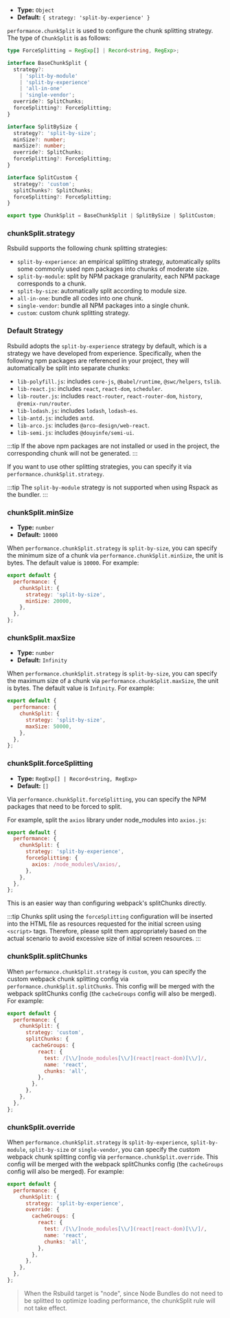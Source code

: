 - **Type:** `Object`
- **Default:** `{ strategy: 'split-by-experience' }`

`performance.chunkSplit` is used to configure the chunk splitting strategy. The type of `ChunkSplit` is as follows:

```ts
type ForceSplitting = RegExp[] | Record<string, RegExp>;

interface BaseChunkSplit {
  strategy?:
    | 'split-by-module'
    | 'split-by-experience'
    | 'all-in-one'
    | 'single-vendor';
  override?: SplitChunks;
  forceSplitting?: ForceSplitting;
}

interface SplitBySize {
  strategy?: 'split-by-size';
  minSize?: number;
  maxSize?: number;
  override?: SplitChunks;
  forceSplitting?: ForceSplitting;
}

interface SplitCustom {
  strategy?: 'custom';
  splitChunks?: SplitChunks;
  forceSplitting?: ForceSplitting;
}

export type ChunkSplit = BaseChunkSplit | SplitBySize | SplitCustom;
```

### chunkSplit.strategy

Rsbuild supports the following chunk splitting strategies:

- `split-by-experience`: an empirical splitting strategy, automatically splits some commonly used npm packages into chunks of moderate size.
- `split-by-module`: split by NPM package granularity, each NPM package corresponds to a chunk.
- `split-by-size`: automatically split according to module size.
- `all-in-one`: bundle all codes into one chunk.
- `single-vendor`: bundle all NPM packages into a single chunk.
- `custom`: custom chunk splitting strategy.

### Default Strategy

Rsbuild adopts the `split-by-experience` strategy by default, which is a strategy we have developed from experience. Specifically, when the following npm packages are referenced in your project, they will automatically be split into separate chunks:

- `lib-polyfill.js`: includes `core-js`, `@babel/runtime`, `@swc/helpers`, `tslib`.
- `lib-react.js`: includes `react`, `react-dom`, `scheduler`.
- `lib-router.js`: includes `react-router`, `react-router-dom`, `history`, `@remix-run/router`.
- `lib-lodash.js`: includes `lodash`, `lodash-es`.
- `lib-antd.js`: includes `antd`.
- `lib-arco.js`: includes `@arco-design/web-react`.
- `lib-semi.js`: includes `@douyinfe/semi-ui`.

:::tip
If the above npm packages are not installed or used in the project, the corresponding chunk will not be generated.
:::

If you want to use other splitting strategies, you can specify it via `performance.chunkSplit.strategy`.

:::tip
The `split-by-module` strategy is not supported when using Rspack as the bundler.
:::

### chunkSplit.minSize

- **Type:** `number`
- **Default:** `10000`

When `performance.chunkSplit.strategy` is `split-by-size`, you can specify the minimum size of a chunk via `performance.chunkSplit.minSize`, the unit is bytes. The default value is `10000`. For example:

```js
export default {
  performance: {
    chunkSplit: {
      strategy: 'split-by-size',
      minSize: 20000,
    },
  },
};
```

### chunkSplit.maxSize

- **Type:** `number`
- **Default:** `Infinity`

When `performance.chunkSplit.strategy` is `split-by-size`, you can specify the maximum size of a chunk via `performance.chunkSplit.maxSize`, the unit is bytes. The default value is `Infinity`. For example:

```js
export default {
  performance: {
    chunkSplit: {
      strategy: 'split-by-size',
      maxSize: 50000,
    },
  },
};
```

### chunkSplit.forceSplitting

- **Type:** `RegExp[] | Record<string, RegExp>`
- **Default:** `[]`

Via `performance.chunkSplit.forceSplitting`, you can specify the NPM packages that need to be forced to split.

For example, split the `axios` library under node_modules into `axios.js`:

```js
export default {
  performance: {
    chunkSplit: {
      strategy: 'split-by-experience',
      forceSplitting: {
        axios: /node_modules\/axios/,
      },
    },
  },
};
```

This is an easier way than configuring webpack's splitChunks directly.

:::tip
Chunks split using the `forceSplitting` configuration will be inserted into the HTML file as resources requested for the initial screen using `<script>` tags. Therefore, please split them appropriately based on the actual scenario to avoid excessive size of initial screen resources.
:::

### chunkSplit.splitChunks

When `performance.chunkSplit.strategy` is `custom`, you can specify the custom webpack chunk splitting config via `performance.chunkSplit.splitChunks`. This config will be merged with the webpack splitChunks config (the `cacheGroups` config will also be merged). For example:

```js
export default {
  performance: {
    chunkSplit: {
      strategy: 'custom',
      splitChunks: {
        cacheGroups: {
          react: {
            test: /[\\/]node_modules[\\/](react|react-dom)[\\/]/,
            name: 'react',
            chunks: 'all',
          },
        },
      },
    },
  },
};
```

### chunkSplit.override

When `performance.chunkSplit.strategy` is `split-by-experience`, `split-by-module`, `split-by-size` or `single-vendor`, you can specify the custom webpack chunk splitting config via `performance.chunkSplit.override`. This config will be merged with the webpack splitChunks config (the `cacheGroups` config will also be merged). For example:

```js
export default {
  performance: {
    chunkSplit: {
      strategy: 'split-by-experience',
      override: {
        cacheGroups: {
          react: {
            test: /[\\/]node_modules[\\/](react|react-dom)[\\/]/,
            name: 'react',
            chunks: 'all',
          },
        },
      },
    },
  },
};
```

> When the Rsbuild target is "node", since Node Bundles do not need to be splitted to optimize loading performance, the chunkSplit rule will not take effect.
